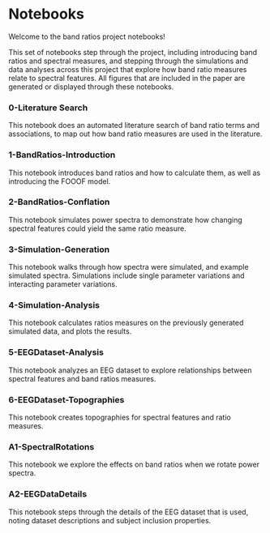 # Notebooks

Welcome to the band ratios project notebooks!

This set of notebooks step through the project, including introducing band ratios and spectral measures, and stepping through the simulations and data analyses across this project that explore how band ratio measures relate to spectral features. All figures that are included in the paper are generated or displayed through these notebooks.

### 0-Literature Search

This notebook does an automated literature search of band ratio terms and associations, to map out how band ratio measures are used in the literature.

### 1-BandRatios-Introduction

This notebook introduces band ratios and how to calculate them, as well as introducing the FOOOF model.

### 2-BandRatios-Conflation

This notebook simulates power spectra to demonstrate how changing spectral features could yield the same ratio measure.

### 3-Simulation-Generation

This notebook walks through how spectra were simulated, and example simulated spectra. Simulations include single parameter variations and interacting parameter variations.

### 4-Simulation-Analysis

This notebook calculates ratios measures on the previously generated simulated data, and plots the results.

### 5-EEGDataset-Analysis

This notebook analyzes an EEG dataset to explore relationships between spectral features and band ratios measures.

### 6-EEGDataset-Topographies

This notebook creates topographies for spectral features and ratio measures.

### A1-SpectralRotations

This notebook we explore the effects on band ratios when we rotate power spectra.

### A2-EEGDataDetails

This notebook steps through the details of the EEG dataset that is used, noting dataset descriptions and subject inclusion properties.
